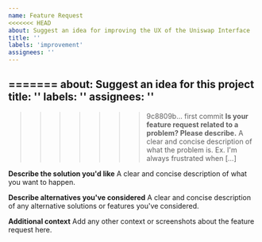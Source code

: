 ```yaml
---
name: Feature Request
<<<<<<< HEAD
about: Suggest an idea for improving the UX of the Uniswap Interface
title: ''
labels: 'improvement'
assignees: ''
---
```


=======
about: Suggest an idea for this project
title: ''
labels: ''
assignees: ''
---

<!-- 
DO NOT CREATE A TOKEN LISTING REQUEST IN THIS REPOSITORY.
YOUR ISSUE WILL BE DELETED. 
SEE https://github.com/Uniswap/default-token-list#adding-a-token

IF YOU NEED SUPPORT, JOIN THE DISCORD: https://discord.com/invite/EwFs3Pp
-->

>>>>>>> 9c8809b... first commit
**Is your feature request related to a problem? Please describe.**
A clear and concise description of what the problem is. Ex. I'm always frustrated when [...]

**Describe the solution you'd like**
A clear and concise description of what you want to happen.

**Describe alternatives you've considered**
A clear and concise description of any alternative solutions or features you've considered.

**Additional context**
Add any other context or screenshots about the feature request here.
